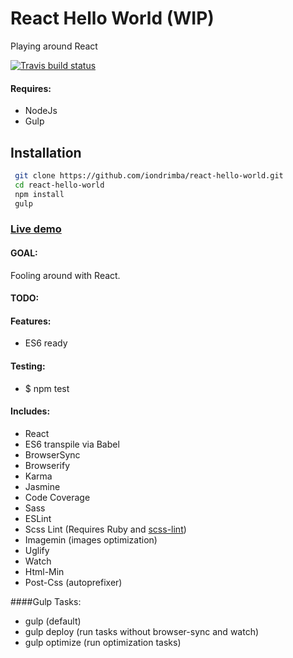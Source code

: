# React Hello World (WIP)

Playing around React

[![Travis build status](https://travis-ci.org/iondrimba/react-hello-world.svg?branch=master)](https://travis-ci.org/iondrimba/react-hello-world)


#### Requires:

* NodeJs
* Gulp

## Installation

```sh
 git clone https://github.com/iondrimba/react-hello-world.git 
 cd react-hello-world
 npm install
 gulp
```

### [Live demo]

#### GOAL:
Fooling around with React.


#### TODO:


#### Features:

* ES6 ready

#### Testing:

* $ npm test

#### Includes:

* React
* ES6 transpile via Babel
* BrowserSync
* Browserify
* Karma 
* Jasmine 
* Code Coverage
* Sass
* ESLint
* Scss Lint (Requires Ruby and [scss-lint])
* Imagemin (images optimization)
* Uglify
* Watch
* Html-Min
* Post-Css (autoprefixer)

####Gulp Tasks:

* gulp (default)
* gulp deploy (run tasks without browser-sync and watch)
* gulp optimize (run optimization tasks)

[scss-lint]:<https://github.com/brigade/scss-lint#installation>
[Live demo]:<http://iondrimba.github.io/react-hello-world/>
